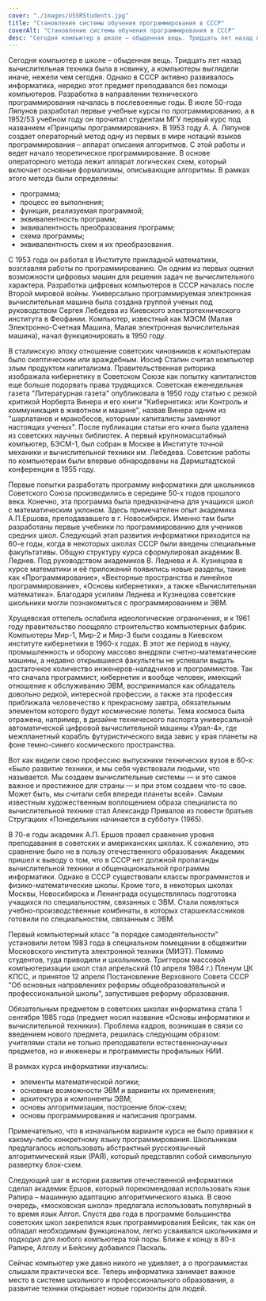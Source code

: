 ```yaml
---
cover: "./images/USSRStudents.jpg"
title: "Становление системы обучения программирования в СССР"
coverAlt: "Становление системы обучения программирования в СССР"
desc: "Сегодня компьютер в школе – обыденная вещь. Тридцать лет назад вычислительная техника была в новинку"
---
```


Сегодня компьютер в школе – обыденная вещь. Тридцать лет назад вычислительная техника была в новинку, а компьютеры выглядели иначе, нежели чем сегодня. Однако в СССР активно развивалось информатика, нередко этот предмет преподавался без помощи компьютеров.
Разработка в направлении технического программирования началась в послевоенные годы. В июле 50-года Ляпунов разработал первые учебные курсы по программированию, а в 1952/53 учебном году он прочитал студентам МГУ первый курс под названием «Принципы программирования». В 1953 году А. А. Ляпунов создает операторный метод одну из первых в мире нотаций языков программирования – аппарат описания алгоритмов. С этой работы и ведет начало теоретическое программирование. В основе операторного метода лежит аппарат логических схем, который включает основные формализмы, описывающие алгоритмы. В рамках этого метода были определены:

- программа;
- процесс ее выполнения;
- функция, реализуемая программой;
- эквивалентность программ;
- эквивалентность преобразования программ;
- схема программы;
- эквивалентность схем и их преобразования.

С 1953 года он работал в Институте прикладной математики, возглавляя работы по программированию. Он одним из первых оценил возможности цифровых машин для решения задач не вычислительного характера.
Разработка цифровых компьютеров в СССР началась после Второй мировой войны. Универсально программируемая электронная вычислительная машина была создана группой ученых под руководством Сергея Лебедева из Киевского электротехнического института в Феофании. Компьютер, известный как МЭСМ (Малая Электронно-Счетная Машина, Малая электронная вычислительная машина), начал функционировать в 1950 году.

В сталинскую эпоху отношение советских чиновников к компьютерам было скептическим или враждебным. Иосиф Сталин считал компьютер злым продуктом капитализма. Правительственная риторика изображала кибернетику в Советском Союзе как попытку капиталистов еще больше подорвать права трудящихся. Советская еженедельная газета "Литературная газета" опубликовала в 1950 году статью с резкой критикой Норберта Винера и его книги "Кибернетика: или Контроль и коммуникация в животном и машине", назвав Винера одним из "шарлатанов и мракобесов, которыми капиталисты заменяют настоящих ученых". После публикации статьи его книга была удалена из советских научных библиотек. А первый крупномасштабный компьютер, БЭСМ-1, был собран в Москве в Институте точной механики и вычислительной техники им. Лебедева. Советские работы по компьютерам были впервые обнародованы на Дармштадтской конференции в 1955 году.

Первые попытки разработать программу информатики для школьников Советского Союза производились в середине 50-х годов прошлого века. Конечно, эта программа была предназначена для учащихся школ с математическим уклоном. Здесь примечателен опыт академика А.П.Ершова, преподававшего в г. Новосибирск. Именно там были разработаны первые учебники по программированию для учеников средних школ.
Следующий этап развития информатики приходится на 60-е годы, когда в некоторых школах СССР были введены специальные факультативы. Общую структуру курса сформулировал академик В. Леднев. Под руководством академиков В. Леднева и А. Кузнецова в курсе математики и её приложений появились новые разделы, такие как «Программирование», «Векторные пространства и линейное программирование», «Основы кибернетики», а также «Вычислительная математика». Благодаря усилиям Леднева и Кузнецова советские школьники могли познакомиться с программированием и ЭВМ.

Хрущевская оттепель ослабила идеологические ограничения, и к 1961 году правительство поощряло строительство компьютерных фабрик. Компьютеры Мир-1, Мир-2 и Мир-3 были созданы в Киевском институте кибернетики в 1960-х годах. В этот же период в науку, промышленность и оборону массово внедряли счетно-математические машины, а недавно открывшиеся факультеты не успевали выдать достаточное количество инженеров-наладчиков и программистов. Так что сначала программист, кибернетик и вообще человек, имеющий отношение к обслуживанию ЭВМ, воспринимался как обладатель довольно редкой, интересной профессии, а также эта профессия приближала человечество к прекрасному завтра, обязательным элементом которого будут космические полеты. Тема космоса была отражена, например, в дизайне технического паспорта универсальной автоматической цифровой вычисли­тельной машины «Урал-4», где межпланетный корабль футуристического вида завис у края планеты на фоне темно-синего космического пространства.

Вот как видели свою профессию выпускники технических вузов в 60-х: «Было развитие техники, и мы себя чувствовали людьми, что называется. Мы создаем вычислительные системы — и это самое важное и престижное для страны — и при этом создаем что-то свое. Может быть, мы считали себя впереди планеты всей». Самым известным художественным воплощением образа специалиста по вычислительной технике стал Александр Привалов из повести братьев Стругацких «Понедель­ник начинается в субботу» (1965).

В 70-е годы академик А.П. Ершов провел сравнения уровня преподавания в советских и американских школах. К сожалению, это сравнение было не в пользу отечественного образования: Академик пришел к выводу о том, что в СССР нет должной пропаганды вычислительной техники и общенациональной программы информатики. Однако в СССР существовали классы программистов и физико-математические школы.
Кроме того, в некоторых школах Москвы, Новосибирска и Ленинграда осуществлялась подготовка учащихся по специальностям, связанных с ЭВМ. Стали появляться учебно-производственные комбинаты, в которых старшеклассников готовили по специальностям, связанным с ЭВМ.

Первый компьютерный класс "в порядке самодеятельности" установили летом 1983 года в специальном помещении в общежитии Московского института электронной техники (МИЭТ). Помимо студентов, туда приводили и школьников. Триггером массовой компьютеризации школ стал апрельский (10 апреля 1984 г.) Пленум ЦК КПСС, и принятое 12 апреля Постановление Верховного Совета СССР "Об основных направлениях реформы общеобразовательной и профессиональной школы", запустившее реформу образования.

Обязательным предметом в советских школах информатика стала 1 сентября 1985 года (предмет носил название «Основы информатики и вычислительной техники»). Проблема кадров, возникшая в связи со введением нового предмета, решилась следующим образом: учителями стали не только преподаватели естественнонаучных предметов, но и инженеры и программисты профильных НИИ.

В рамках курса информатики изучались:

- элементы математической логики;
- основные возможности ЭВМ и варианты их применения;
- архитектура и компоненты ЭВМ;
- основы алгоритмизации, построение блок-схем;
- основы программирования и написания программ.

Примечательно, что в изначальном варианте курса не было привязки к какому-либо конкретному языку программирования. Школьникам предлагалось использовать абстрактный русскоязычный алгоритмический язык (РАЯ), который представлял собой символьную развертку блок-схем.

Следующий шаг в истории развития отечественной информатики сделал академик Ершов, который порекомендовал использовать язык Рапира – машинную адаптацию алгоритмического языка. В свою очередь, «московская школа» предлагала использовать популярный в то время язык Алгол. Спустя два года в программе большинства советских школ закрепился язык программирования Бейсик, так как он обладал необходимым функционалом, легко усваивался школьниками и подходил для любого компьютера той поры. Ближе к концу в 80-х Рапире, Алголу и Бейсику добавился Паскаль.

Сейчас компьютер уже давно никого не удивляет, а о программистах слышали практически все. Теперь информатика занимает важное место в системе школьного и профессионального образования, а развитие техники открывает новые горизонты для людей.

